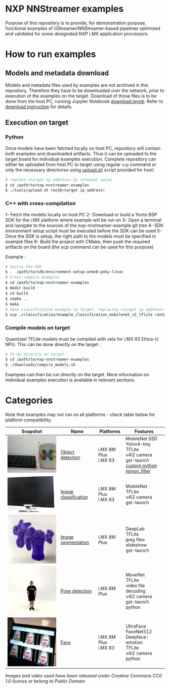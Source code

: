 # NXP NNStreamer examples
Purpose of this repository is to provide, for demonstration purpose, functional examples of GStreamer/NNStreamer-based pipelines optimized and validated for some designated NXP i.MX application processors.

# How to run examples
## Models and metadata download
Models and metadata files used by examples are not archived in this repository.
Therefore they have to be downloaded over the network, prior to execution of the examples on the target. Download of those files is to be done from the host PC, running Jupyter Notebook [download.ipynb](./downloads).
Refer to [download instruction](./downloads/README.md) for details.
## Execution on target
### Python
Once models have been fetched locally on host PC, repository will contain both examples and downloaded artifacts. Thus it can be uploaded to the target board for individual examples execution. Complete repository can either be uploaded from host PC to target using regular `scp` command or only the necessary directories using [upload.sh](./tools/upload.sh) script provided for host:
```bash
# replace <target ip address> by relevant value
$ cd /path/to/nxp-nnstreamer-examples
$ ./tools/upload.sh root@<target ip address>
```
### C++ with cross-compilation
1- Fetch the models locally on host PC
2- Download or build a Yocto BSP SDK for the i.MX platform where example will be run on
3- Open a terminal and navigate to the sources of the nxp-nnstreamer-example git tree
4- SDK environment setup script must be executed before the SDK can be used
5- Once the SDK is setup, the right path to the models must be specified in example files
6- Build the project with CMake, then push the required artifacts on the board (the scp command can be used for this purpose)

Example :
```bash
# Source the SDK
$ .  /path/to/sdk/environment-setup-armv8-poky-linux
# Cross-compile examples
$ cd /path/to/nxp-nnstreamer-examples
$ mkdir build
$ cd build
$ cmake ..
$ make
# Send classification example to target, replacing <target ip address> by relevant value
$ scp ./classification/example_classification_mobilenet_v1_tflite root@<target ip address>
```
### Compile models on target
Quantized TFLite models must be compiled with vela for i.MX 93 Ethos-U NPU.
This can be done directly on the target :
```bash
# To do directly on target
$ cd /path/to/nxp-nnstreamer-examples
$ ./downloads/compile_models.sh
```

Examples can then be run directly on the target. More information on individual examples execution is available in relevant sections.

# Categories
Note that examples may not run on all platforms - check table below for platform compatibility.

Snapshot | Name | Platforms | Features
--- | --- | --- | ---
[![object detection demo](./detection/detection_demo.webp)](./detection/) | [Object detection](./detection/) | i.MX 8M Plus <br> i.MX 93| MobileNet SSD <br> Yolov4-tiny <br> TFLite <br> v4l2 camera <br> gst-launch <br> [custom python tensor_filter](./detection/postprocess_yolov4_tiny.py)
[![image classification demo](./classification/classification_demo.webp)](./classification/) | [Image classification](./classification/) | i.MX 8M Plus <br> i.MX 93| MobileNet <br> TFLite <br> v4l2 camera <br> gst-launch
[![image segmentation demo](./segmentation/segmentation_demo.webp)](./segmentation/) | [Image segmentation](./segmentation/) | i.MX 8M Plus | DeepLab<br> TFLite<br> jpeg files slideshow<br> gst-launch
[![pose detection demo](./pose/pose_demo.webp)](./pose/) | [Pose detection](./pose/) |i.MX 8M Plus | MoveNet<br> TFLite <br> video file decoding <br> v4l2 camera <br> gst-launch <br> python
[![faces demo](./face/face_demo.webp)](./face/) | [Face](./face/) | i.MX 8M Plus <br> i.MX 93| UltraFace <br> FaceNet512 <br> Deepface-emotion <br> TFLite <br> v4l2 camera <br> python

*Images and video used have been released under Creative Commons CC0 1.0 license or belong to Public Domain*
